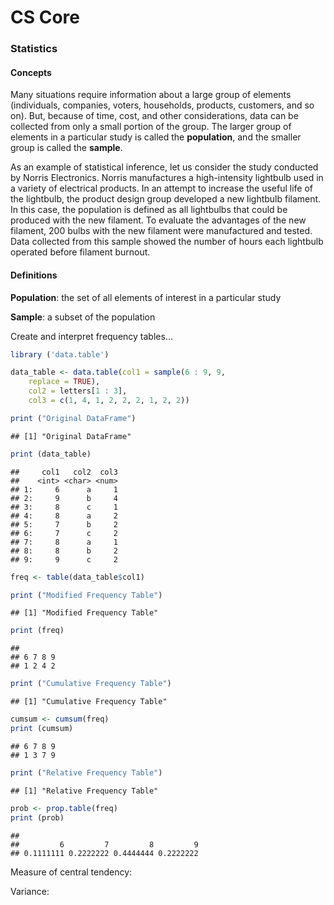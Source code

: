 CS Core
================

<!-- "How foolish can you be? After starting your new lives in the Spirit, why are you now trying to become
perfect by your own human effort?" Galatians 3:3 (NLT) -->

### Statistics

#### Concepts

Many situations require information about a large group of elements
(individuals, companies, voters, households, products, customers, and so
on). But, because of time, cost, and other considerations, data can be
collected from only a small portion of the group. The larger group of
elements in a particular study is called the **population**, and the
smaller group is called the **sample**.

As an example of statistical inference, let us consider the study
conducted by Norris Electronics. Norris manufactures a high-intensity
lightbulb used in a variety of electrical products. In an attempt to
increase the useful life of the lightbulb, the product design group
developed a new lightbulb filament. In this case, the population is
defined as all lightbulbs that could be produced with the new filament.
To evaluate the advantages of the new filament, 200 bulbs with the new
filament were manufactured and tested. Data collected from this sample
showed the number of hours each lightbulb operated before filament
burnout.

#### Definitions

**Population**: the set of all elements of interest in a particular
study

**Sample**: a subset of the population

Create and interpret frequency tables…

``` r
library ('data.table')

data_table <- data.table(col1 = sample(6 : 9, 9,
    replace = TRUE),
    col2 = letters[1 : 3],
    col3 = c(1, 4, 1, 2, 2, 2, 1, 2, 2))

print ("Original DataFrame")
```

    ## [1] "Original DataFrame"

``` r
print (data_table)
```

    ##     col1   col2  col3
    ##    <int> <char> <num>
    ## 1:     6      a     1
    ## 2:     9      b     4
    ## 3:     8      c     1
    ## 4:     8      a     2
    ## 5:     7      b     2
    ## 6:     7      c     2
    ## 7:     8      a     1
    ## 8:     8      b     2
    ## 9:     9      c     2

``` r
freq <- table(data_table$col1)

print ("Modified Frequency Table")
```

    ## [1] "Modified Frequency Table"

``` r
print (freq)
```

    ## 
    ## 6 7 8 9 
    ## 1 2 4 2

``` r
print ("Cumulative Frequency Table")
```

    ## [1] "Cumulative Frequency Table"

``` r
cumsum <- cumsum(freq)
print (cumsum)
```

    ## 6 7 8 9 
    ## 1 3 7 9

``` r
print ("Relative Frequency Table")
```

    ## [1] "Relative Frequency Table"

``` r
prob <- prop.table(freq)
print (prob)
```

    ## 
    ##         6         7         8         9 
    ## 0.1111111 0.2222222 0.4444444 0.2222222

Measure of central tendency:

Variance:
